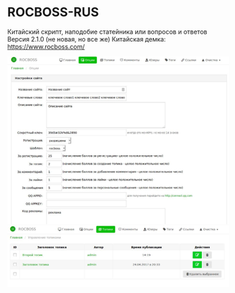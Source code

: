 # ROCBOSS-RUS
Китайский скрипт, наподобие статейника или вопросов и ответов
Версия 2.1.0 (не новая, но все же)
Китайская демка: https://www.rocboss.com/

![ScreenShot](https://github.com/galstudio/ROCBOSS-RUS/blob/master/screenshot.jpg)
![ScreenShot](https://github.com/galstudio/ROCBOSS-RUS/blob/master/screenshot1.jpg)

